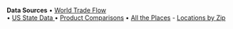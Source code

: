 **Data Sources**
&bullet; [World Trade Flow](/profile/trade/)  
&bullet; [US State Data ](/io/about)
&bullet; [Product Comparisons](products)
&bullet; [All the Places](https://model.earth/places/) - [Locations by Zip](https://github.com/ModelEarth/places-data/tree/main/location/2023/US)
